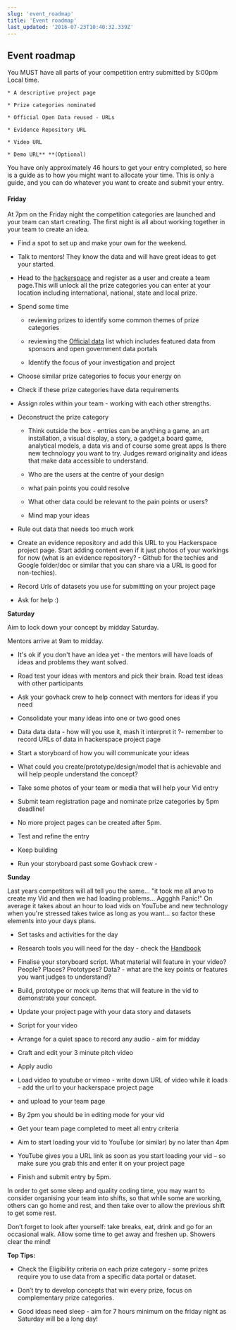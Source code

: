 ```yaml
---
slug: 'event_roadmap'
title: 'Event roadmap'
last_updated: '2016-07-23T10:40:32.339Z'
---
```


## **Event roadmap**

You MUST have all parts of your competition entry submitted by 5:00pm Local time.  

    * A descriptive project page  

    * Prize categories nominated 

    * Official Open Data reused - URLs  

    * Evidence Repository URL  

    * Video URL 

    * Demo URL** **(Optional)

You have only approximately 46 hours to get your entry completed, so here is a guide as to how you might want to allocate your time. This is only a guide, and you can do whatever you want to create and submit your entry.

#### **Friday**

At 7pm on the Friday night the competition categories are launched and your team can start creating. The first night is all about working together in your team to create an idea. 

* Find a spot to set up and make your own for the weekend.

* Talk to mentors! They know the data and will have great ideas to get your started. 

* Head to the [hackerspace](http://2016.govhack.org) and register as a user and create a team page.This will unlock all the prize categories you can enter at your location including international, national, state and local prize.

* Spend some time  

    * reviewing prizes to identify some common themes of prize categories

    * reviewing the [Official data](http://portal.govhack.org/datasets.html) list which includes featured data from sponsors and open government data portals

    * Identify the focus of your investigation and project 

* Choose  similar prize categories to focus your energy on 

* Check if these prize categories have data requirements

* Assign roles within your team - working with each other strengths.

* Deconstruct the prize category

    * Think outside the box - entries can be anything a game, an art installation,  a visual display, a story, a gadget,a board game, analytical models, a data vis and of course some great apps   Is there new technology you want to try.  Judges reward originality and ideas that make data accessible to understand.

    *  Who are the users at the centre of your design

    * what pain points you could resolve

    * What other data could be relevant to the pain points or users?

    * Mind map your ideas

* Rule out data that needs too much work

* Create an evidence repository and add this URL to you Hackerspace project page. Start adding content even if it just photos of your workings for now (what is an evidence repository? - Github for the techies and Google folder/doc or similar that you can share via a URL is good for non-techies).

* Record Urls of datasets you use for submitting on your project page

* Ask for help :) 

**Saturday**

Aim to lock down your concept by midday Saturday. 

Mentors arrive at 9am to midday.  

* It's ok if you don't have an idea yet - the mentors will have loads of ideas and problems they want solved.  

* Road test your ideas with mentors and pick their brain.  Road test ideas with other participants

* Ask your govhack crew to help connect with mentors for ideas if you need

* Consolidate your many ideas into one or two good ones

* Data data data  - how will you use it, mash it interpret it ?- remember to record URLs of data in hackerspace project page

* Start a storyboard of how you will communicate your ideas

* What could you create/prototype/design/model  that is achievable and will help people understand the concept?  

* Take some photos of your team or media that will help your Vid entry

* Submit team registration page and nominate prize categories by 5pm deadline!

* No more project pages can be created after 5pm.

* Test and refine the entry

* Keep building

* Run your storyboard past some Govhack crew - 

**Sunday**

Last years competitors will all tell you the same… "it took me all arvo to create my Vid and then we had loading problems… Aggghh Panic!" On average it takes about an hour to load vids on YouTube and new technology when you're stressed takes twice as long as you want… so factor these elements into your days plans.

* Set tasks and activities for the day

* Research tools you will need for the day - check the [Handbook](http://www.2016.govhack.org)

* Finalise your storyboard script. What material will feature in your video? People? Places? Prototypes? Data? -  what are the key points or features you want judges to understand?  

* Build, prototype or mock up items that will feature in the vid  to demonstrate your concept.   

* Update your project page with your data story and datasets

* Script for your video

* Arrange for a quiet space to record any audio - aim for midday 

* Craft  and edit your 3 minute pitch video 

* Apply audio

* Load video to youtube or vimeo - write down URL of video while it loads - add the url to your hackerspace project page

* and upload to your team page

* By 2pm you should be in editing mode for your vid

* Get your team page completed to meet all entry criteria

* Aim to start loading your vid to YouTube (or similar) by no later than 4pm

* YouTube gives you a URL link as soon as you start loading your vid – so make sure you grab this and enter it on your project page

* Finish and submit entry by 5pm.

In order to get some sleep and quality coding time, you may want to consider organising your team into shifts, so that while some are working, others can go home and rest, and then take over to allow the previous shift to get some rest.

Don’t forget to look after yourself: take breaks, eat, drink and go for an occasional walk. Allow some time to get away and freshen up. Showers clear the mind!

**Top Tips:**

* Check the Eligibility criteria on each prize category - some prizes require you to use data from a specific data portal or dataset.

* Don’t try to develop concepts that win every prize, focus on complementary  prize categories.  

* Good ideas need sleep - aim for 7 hours minimum on the friday night as Saturday will be a long day!


